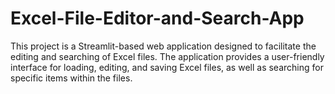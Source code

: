 # Excel-File-Editor-and-Search-App
This project is a Streamlit-based web application designed to facilitate the editing and searching of Excel files. The application provides a user-friendly interface for loading, editing, and saving Excel files, as well as searching for specific items within the files.
